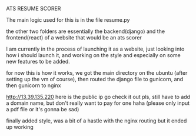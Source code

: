 ATS RESUME SCORER 

The main logic used for this is in the file resume.py 

the other two folders are essentially the backend(django) and the frontend(react) of a website that would be an ats scorer 

I am currently in the process of launching it as a website, just looking into how i should launch it, and working on the style and especially on some new features to be added. 

for now this is how it works, we got the main directory on the ubuntu (after setting up the vm of course), then routed the django file to gunicorn, and then gunicorn to nginx

http://13.39.135.220 here is the public ip go check it out pls, still have to add a domain name, but don't really want to pay for one haha (please only input a pdf file or it's gonna be sad)

finally added style, was a bit of a hastle with the nginx routing but it ended up working
